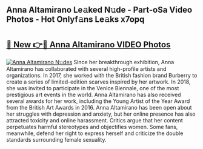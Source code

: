## Anna Altamirano Le𝚊ked N𝚞de - Part-oSa Video Photos - Hot Onlyf𝚊ns Le𝚊ks x7opq

# <h2><a href="http://ab2431.deff.icu/?id=Anna+Altamirano">🔗 New 👉🔴 Anna Altamirano VIDEO Photos</a></h2>

[![Anna Altamirano N𝚞des](https://i.imgur.com/rIISA9y.gif)](http://ab2431.deff.icu/?id=Anna+Altamirano)
Since her breakthrough exhibition, Anna Altamirano has collaborated with several high-profile artists and organizations. In 2017, she worked with the British fashion brand Burberry to create a series of limited-edition scarves inspired by her artwork. In 2018, she was invited to participate in the Venice Biennale, one of the most prestigious art events in the world. Anna Altamirano has also received several awards for her work, including the Young Artist of the Year Award from the British Art Awards in 2016. Anna Altamirano has been open about her struggles with depression and anxiety, but her online presence has also attracted toxicity and online harassment. Critics argue that her content perpetuates harmful stereotypes and objectifies women. Some fans, meanwhile, defend her right to express herself and criticize the double standards surrounding female sexuality.
